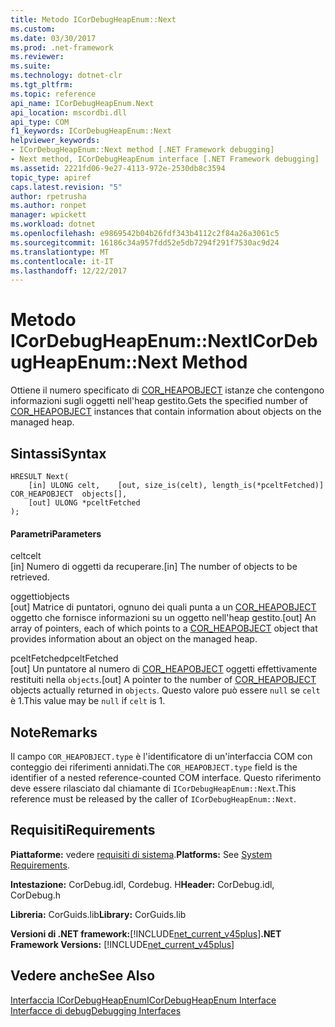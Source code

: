 ```yaml
---
title: Metodo ICorDebugHeapEnum::Next
ms.custom: 
ms.date: 03/30/2017
ms.prod: .net-framework
ms.reviewer: 
ms.suite: 
ms.technology: dotnet-clr
ms.tgt_pltfrm: 
ms.topic: reference
api_name: ICorDebugHeapEnum.Next
api_location: mscordbi.dll
api_type: COM
f1_keywords: ICorDebugHeapEnum::Next
helpviewer_keywords:
- ICorDebugHeapEnum::Next method [.NET Framework debugging]
- Next method, ICorDebugHeapEnum interface [.NET Framework debugging]
ms.assetid: 2221fd06-9e27-4113-972e-2530db8c3594
topic_type: apiref
caps.latest.revision: "5"
author: rpetrusha
ms.author: ronpet
manager: wpickett
ms.workload: dotnet
ms.openlocfilehash: e9869542b04b26fdf343b4112c2f84a26a3061c5
ms.sourcegitcommit: 16186c34a957fdd52e5db7294f291f7530ac9d24
ms.translationtype: MT
ms.contentlocale: it-IT
ms.lasthandoff: 12/22/2017
---
```

# <a name="icordebugheapenumnext-method"></a><span data-ttu-id="3e030-102">Metodo ICorDebugHeapEnum::Next</span><span class="sxs-lookup"><span data-stu-id="3e030-102">ICorDebugHeapEnum::Next Method</span></span>
<span data-ttu-id="3e030-103">Ottiene il numero specificato di [COR_HEAPOBJECT](../../../../docs/framework/unmanaged-api/debugging/cor-heapobject-structure.md) istanze che contengono informazioni sugli oggetti nell'heap gestito.</span><span class="sxs-lookup"><span data-stu-id="3e030-103">Gets the specified number of [COR_HEAPOBJECT](../../../../docs/framework/unmanaged-api/debugging/cor-heapobject-structure.md) instances that contain information about objects on the managed heap.</span></span>  
  
## <a name="syntax"></a><span data-ttu-id="3e030-104">Sintassi</span><span class="sxs-lookup"><span data-stu-id="3e030-104">Syntax</span></span>  
  
```  
HRESULT Next(  
    [in] ULONG celt,    [out, size_is(celt), length_is(*pceltFetched)] COR_HEAPOBJECT  objects[],   
    [out] ULONG *pceltFetched  
);  
```  
  
#### <a name="parameters"></a><span data-ttu-id="3e030-105">Parametri</span><span class="sxs-lookup"><span data-stu-id="3e030-105">Parameters</span></span>  
 <span data-ttu-id="3e030-106">celt</span><span class="sxs-lookup"><span data-stu-id="3e030-106">celt</span></span>  
 <span data-ttu-id="3e030-107">[in] Numero di oggetti da recuperare.</span><span class="sxs-lookup"><span data-stu-id="3e030-107">[in] The number of objects to be retrieved.</span></span>  
  
 <span data-ttu-id="3e030-108">oggetti</span><span class="sxs-lookup"><span data-stu-id="3e030-108">objects</span></span>  
 <span data-ttu-id="3e030-109">[out] Matrice di puntatori, ognuno dei quali punta a un [COR_HEAPOBJECT](../../../../docs/framework/unmanaged-api/debugging/cor-heapobject-structure.md) oggetto che fornisce informazioni su un oggetto nell'heap gestito.</span><span class="sxs-lookup"><span data-stu-id="3e030-109">[out] An array of pointers, each of which points to a [COR_HEAPOBJECT](../../../../docs/framework/unmanaged-api/debugging/cor-heapobject-structure.md) object that provides information about an object on the managed heap.</span></span>  
  
 <span data-ttu-id="3e030-110">pceltFetched</span><span class="sxs-lookup"><span data-stu-id="3e030-110">pceltFetched</span></span>  
 <span data-ttu-id="3e030-111">[out] Un puntatore al numero di [COR_HEAPOBJECT](../../../../docs/framework/unmanaged-api/debugging/cor-heapobject-structure.md) oggetti effettivamente restituiti nella `objects`.</span><span class="sxs-lookup"><span data-stu-id="3e030-111">[out] A pointer to the number of [COR_HEAPOBJECT](../../../../docs/framework/unmanaged-api/debugging/cor-heapobject-structure.md) objects actually returned in `objects`.</span></span> <span data-ttu-id="3e030-112">Questo valore può essere `null` se `celt` è 1.</span><span class="sxs-lookup"><span data-stu-id="3e030-112">This value may be `null` if `celt` is 1.</span></span>  
  
## <a name="remarks"></a><span data-ttu-id="3e030-113">Note</span><span class="sxs-lookup"><span data-stu-id="3e030-113">Remarks</span></span>  
 <span data-ttu-id="3e030-114">Il campo `COR_HEAPOBJECT.type` è l'identificatore di un'interfaccia COM con conteggio dei riferimenti annidati.</span><span class="sxs-lookup"><span data-stu-id="3e030-114">The `COR_HEAPOBJECT.type` field is the identifier of a nested reference-counted COM interface.</span></span> <span data-ttu-id="3e030-115">Questo riferimento deve essere rilasciato dal chiamante di `ICorDebugHeapEnum::Next`.</span><span class="sxs-lookup"><span data-stu-id="3e030-115">This reference must be released by the caller of `ICorDebugHeapEnum::Next`.</span></span>  
  
## <a name="requirements"></a><span data-ttu-id="3e030-116">Requisiti</span><span class="sxs-lookup"><span data-stu-id="3e030-116">Requirements</span></span>  
 <span data-ttu-id="3e030-117">**Piattaforme:** vedere [requisiti di sistema](../../../../docs/framework/get-started/system-requirements.md).</span><span class="sxs-lookup"><span data-stu-id="3e030-117">**Platforms:** See [System Requirements](../../../../docs/framework/get-started/system-requirements.md).</span></span>  
  
 <span data-ttu-id="3e030-118">**Intestazione:** CorDebug.idl, Cordebug. H</span><span class="sxs-lookup"><span data-stu-id="3e030-118">**Header:** CorDebug.idl, CorDebug.h</span></span>  
  
 <span data-ttu-id="3e030-119">**Libreria:** CorGuids.lib</span><span class="sxs-lookup"><span data-stu-id="3e030-119">**Library:** CorGuids.lib</span></span>  
  
 <span data-ttu-id="3e030-120">**Versioni di .NET framework:**[!INCLUDE[net_current_v45plus](../../../../includes/net-current-v45plus-md.md)]</span><span class="sxs-lookup"><span data-stu-id="3e030-120">**.NET Framework Versions:** [!INCLUDE[net_current_v45plus](../../../../includes/net-current-v45plus-md.md)]</span></span>  
  
## <a name="see-also"></a><span data-ttu-id="3e030-121">Vedere anche</span><span class="sxs-lookup"><span data-stu-id="3e030-121">See Also</span></span>  
 [<span data-ttu-id="3e030-122">Interfaccia ICorDebugHeapEnum</span><span class="sxs-lookup"><span data-stu-id="3e030-122">ICorDebugHeapEnum Interface</span></span>](../../../../docs/framework/unmanaged-api/debugging/icordebugheapenum-interface.md)  
 [<span data-ttu-id="3e030-123">Interfacce di debug</span><span class="sxs-lookup"><span data-stu-id="3e030-123">Debugging Interfaces</span></span>](../../../../docs/framework/unmanaged-api/debugging/debugging-interfaces.md)
